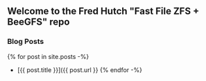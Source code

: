 ## Welcome to the Fred Hutch "Fast File ZFS + BeeGFS" repo

### Blog Posts

{% for post in site.posts -%}
- [{{ post.title }}]({{ post.url }}
{% endfor -%}
